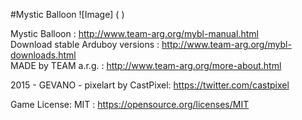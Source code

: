 #Mystic Balloon
![Image]
( )

Mystic Balloon : http://www.team-arg.org/mybl-manual.html  
Download stable Arduboy versions : http://www.team-arg.org/mybl-downloads.html  
MADE by TEAM a.r.g. : http://www.team-arg.org/more-about.html
 
2015 - GEVANO - pixelart by CastPixel: https://twitter.com/castpixel

Game License: MIT : https://opensource.org/licenses/MIT
